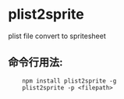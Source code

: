 # plist2sprite

plist file convert to spritesheet

## 命令行用法:
```
    npm install plist2sprite -g
    plist2sprite -p <filepath>
```